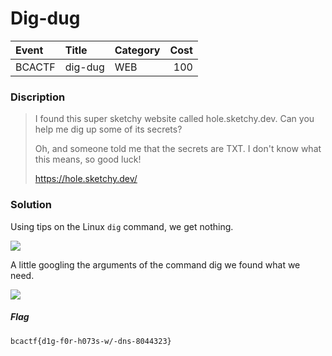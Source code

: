 # Dig-dug

| Event | Title | Category | Cost |
|:------|:----------|:---------|-------:|
| BCACTF | dig-dug | WEB | 100 |

### Discription
>I found this super sketchy website called hole.sketchy.dev. Can you help me dig up some of its secrets?
>
>Oh, and someone told me that the secrets are TXT. I don't know what this means, so good luck!
>
>https://hole.sketchy.dev/

### Solution

Using tips on the Linux `dig` command, we get nothing.

![](https://github.com/Red-Cadets/CTF-writeups/blob/master/BCACTF/WEB/images/3_1.PNG)

A little googling the arguments of the command dig we found what we need.

![](https://github.com/Red-Cadets/CTF-writeups/blob/master/BCACTF/WEB/images/3_2.PNG)

##### Flag

```
bcactf{d1g-f0r-h073s-w/-dns-8044323}
```
